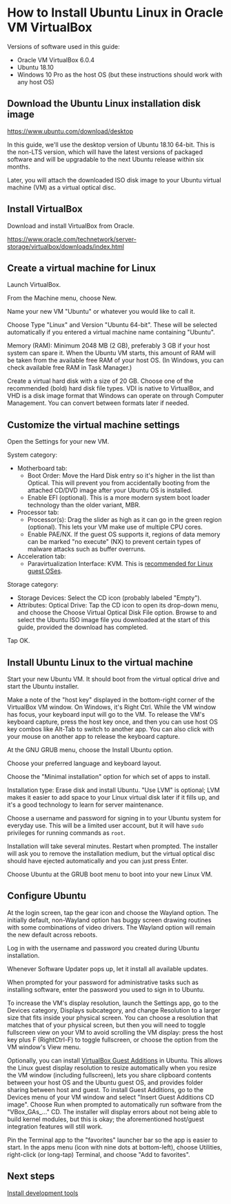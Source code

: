 # How to Install Ubuntu Linux in Oracle VM VirtualBox

Versions of software used in this guide:
- Oracle VM VirtualBox 6.0.4
- Ubuntu 18.10
- Windows 10 Pro as the host OS (but these instructions should work with any host OS)

## Download the Ubuntu Linux installation disk image

https://www.ubuntu.com/download/desktop

In this guide, we'll use the desktop version of Ubuntu 18.10 64-bit. This is the non-LTS version, which will have the latest versions of packaged software and will be upgradable to the next Ubuntu release within six months.

Later, you will attach the downloaded ISO disk image to your Ubuntu virtual machine (VM) as a virtual optical disc.

## Install VirtualBox

Download and install VirtualBox from Oracle.

https://www.oracle.com/technetwork/server-storage/virtualbox/downloads/index.html

## Create a virtual machine for Linux

Launch VirtualBox.

From the Machine menu, choose New.

Name your new VM "Ubuntu" or whatever you would like to call it.

Choose Type "Linux" and Version "Ubuntu 64-bit". These will be selected automatically if you entered a virtual machine name containing "Ubuntu".

Memory (RAM): Minimum 2048 MB (2 GB), preferably 3 GB if your host system can spare it. When the Ubuntu VM starts, this amount of RAM will be taken from the available free RAM of your host OS. (In Windows, you can check available free RAM in Task Manager.)

Create a virtual hard disk with a size of 20 GB. Choose one of the recommended (bold) hard disk file types. VDI is native to VirtualBox, and VHD is a disk image format that Windows can operate on through Computer Management. You can convert between formats later if needed.

## Customize the virtual machine settings

Open the Settings for your new VM.

System category:
- Motherboard tab:
  - Boot Order: Move the Hard Disk entry so it's higher in the list than Optical. This will prevent you from accidentally booting from the attached CD/DVD image after your Ubuntu OS is installed.
  - Enable EFI (optional). This is a more modern system boot loader technology than the older variant, MBR.
- Processor tab:
  - Processor(s): Drag the slider as high as it can go in the green region (optional). This lets your VM make use of multiple CPU cores.
  - Enable PAE/NX. If the guest OS supports it, regions of data memory can be marked "no execute" (NX) to prevent certain types of malware attacks such as buffer overruns.
- Acceleration tab:
  - Paravirtualization Interface: KVM. This is [recommended for Linux guest OSes](https://www.virtualbox.org/manual/ch10.html#gimproviders).

Storage category:
- Storage Devices: Select the CD icon (probably labeled "Empty").
- Attributes: Optical Drive: Tap the CD icon to open its drop-down menu, and choose the Choose Virtual Optical Disk File option. Browse to and select the Ubuntu ISO image file you downloaded at the start of this guide, provided the download has completed.

Tap OK.

## Install Ubuntu Linux to the virtual machine

Start your new Ubuntu VM. It should boot from the virtual optical drive and start the Ubuntu installer.

Make a note of the "host key" displayed in the bottom-right corner of the VirtualBox VM window. On Windows, it's Right Ctrl. While the VM window has focus, your keyboard input will go to the VM. To release the VM's keyboard capture, press the host key once, and then you can use host OS key combos like Alt-Tab to switch to another app. You can also click with your mouse on another app to release the keyboard capture.

At the GNU GRUB menu, choose the Install Ubuntu option.

Choose your preferred language and keyboard layout.

Choose the "Minimal installation" option for which set of apps to install.

Installation type: Erase disk and install Ubuntu. "Use LVM" is optional; LVM makes it easier to add space to your Linux virtual disk later if it fills up, and it's a good technology to learn for server maintenance.

Choose a username and password for signing in to your Ubuntu system for everyday use. This will be a limited user account, but it will have `sudo` privileges for running commands as `root`.

Installation will take several minutes. Restart when prompted. The installer will ask you to remove the installation medium, but the virtual optical disc should have ejected automatically and you can just press Enter.

Choose Ubuntu at the GRUB boot menu to boot into your new Linux VM.

## Configure Ubuntu

At the login screen, tap the gear icon and choose the Wayland option. The initially default, non-Wayland option has buggy screen drawing routines with some combinations of video drivers. The Wayland option will remain the new default across reboots.

Log in with the username and password you created during Ubuntu installation.

Whenever Software Updater pops up, let it install all available updates.

When prompted for your password for administrative tasks such as installing software, enter the password you used to sign in to Ubuntu.

To increase the VM's display resolution, launch the Settings app, go to the Devices category, Displays subcategory, and change Resolution to a larger size that fits inside your physical screen. You can choose a resolution that matches that of your physical screen, but then you will need to toggle fullscreen view on your VM to avoid scrolling the VM display: press the host key plus F (RightCtrl-F) to toggle fullscreen, or choose the option from the VM window's View menu.

Optionally, you can install [VirtualBox Guest Additions](https://www.virtualbox.org/manual/ch04.html) in Ubuntu. This allows the Linux guest display resolution to resize automatically when you resize the VM window (including fullscreen), lets you share clipboard contents between your host OS and the Ubuntu guest OS, and provides folder sharing between host and guest. To install Guest Additions, go to the Devices menu of your VM window and select "Insert Guest Additions CD image". Choose Run when prompted to automatically run software from the "VBox_GAs_…" CD. The installer will display errors about not being able to build kernel modules, but this is okay; the aforementioned host/guest integration features will still work.

Pin the Terminal app to the "favorites" launcher bar so the app is easier to start. In the apps menu (icon with nine dots at bottom-left), choose Utilities, right-click (or long-tap) Terminal, and choose "Add to favorites".

## Next steps

[Install development tools](install-dev-tools.md)
